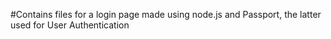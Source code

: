 #Contains files for a login page made using node.js and Passport, the latter used for User Authentication

